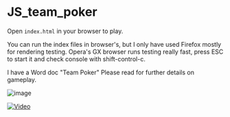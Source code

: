 # JS_team_poker

Open `index.html` in your browser to play.

You can run the index files in browser's, but I only have used Firefox mostly for rendering testing. Opera's GX browser runs testing really fast, press ESC to start it and check console with shift-control-c. 

I have a Word doc "Team Poker" Please read for further details on gameplay.

![image](https://github.com/Richard19Perez77/JS_team_poker/assets/58344001/8b14f8b4-0f2c-4ae8-95df-9af3ca405f16)

[![Video](https://img.youtube.com/vi/Zo33VCm6NPY/maxresdefault.jpg)](https://www.youtube.com/watch?v=Zo33VCm6NPY)

